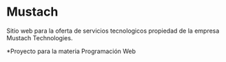 # Mustach
Sitio web para la oferta de servicios tecnologicos propiedad de la empresa Mustach Technologies. 

*Proyecto para la materia Programación Web
